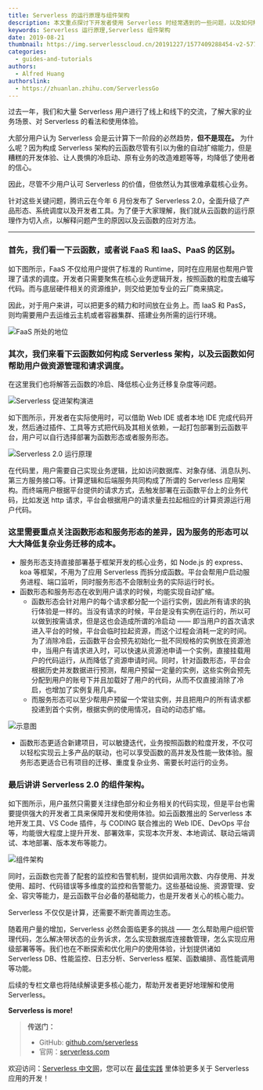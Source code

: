 ```yaml
---
title: Serverless 的运行原理与组件架构
description: 本文重点探讨下开发者使用 Serverless 时经常遇到的一些问题，以及如何解决
keywords: Serverless 运行原理,Serverless 组件架构
date: 2019-08-21
thumbnail: https://img.serverlesscloud.cn/20191227/1577409288454-v2-577c2b21d600e3ea07f156f3e9d2d6b8_1200x500.jpg
categories:
  - guides-and-tutorials
authors:
  - Alfred Huang
authorslink:
  - https://zhuanlan.zhihu.com/ServerlessGo
---
```


过去一年，我们和大量 Serverless 用户进行了线上和线下的交流，了解大家的业务场景、对 Serverless 的看法和使用体验。

大部分用户认为 Serverless 会是云计算下一阶段的必然趋势，**但不是现在。** 为什么呢？因为构成 Serverless 架构的云函数尽管有引以为傲的自动扩缩能力，但是糟糕的开发体验、让人畏惧的冷启动、原有业务的改造难题等等，均降低了使用者的信心。

因此，尽管不少用户认可 Serverless 的价值，但依然认为其很难承载核心业务。

针对这些关键问题，腾讯云在今年 6 月份发布了 Serverless 2.0，全面升级了产品形态、系统调度以及开发者工具。为了便于大家理解，我们就从云函数的运行原理作为切入点，以解释问题产生的原因以及云函数的应对方法。

* * *

### 首先，我们看一下云函数，或者说 FaaS 和 IaaS、PaaS 的区别。

如下图所示，FaaS 不仅给用户提供了标准的 Runtime，同时在应用层也帮用户管理了请求的调度。开发者只需要聚焦在核心业务逻辑开发，按照函数的粒度去编写代码。而与底层硬件相关的资源维护，则交给更加专业的云厂商来搞定。

因此，对于用户来讲，可以把更多的精力和时间放在业务上。而 IaaS 和 PasS，则均需要用户去运维云主机或者容器集群、搭建业务所需的运行环境。

![FaaS 所处的地位](https://img.serverlesscloud.cn/20191227/1577409288439-v2-577c2b21d600e3ea07f156f3e9d2d6b8_1200x500.jpg)

### 其次，我们来看下云函数如何构成 Serverless 架构，以及云函数如何帮助用户做资源管理和请求调度。

在这里我们也将解答云函数的冷启、降低核心业务迁移复杂度等问题。

![Serverless 促进架构演进](https://img.serverlesscloud.cn/20191227/1577409288438-v2-577c2b21d600e3ea07f156f3e9d2d6b8_1200x500.jpg)

如下图所示，开发者在实际使用时，可以借助 Web IDE 或者本地 IDE 完成代码开发，然后通过插件、工具等方式把代码及其相关依赖，一起打包部署到云函数平台，用户可以自行选择部署为函数形态或者服务形态。

![Serverless 2.0 运行原理](https://img.serverlesscloud.cn/20191227/1577409288436-v2-577c2b21d600e3ea07f156f3e9d2d6b8_1200x500.jpg)

在代码里，用户需要自己实现业务逻辑，比如访问数据库、对象存储、消息队列、第三方服务接口等。计算逻辑和后端服务共同构成了所谓的 Serverless 应用架构。而终端用户根据平台提供的请求方式，去触发部署在云函数平台上的业务代码，比如发送 http 请求，平台会根据用户的请求量去拉起相应的计算资源运行用户代码。

### 这里需要重点关注函数形态和服务形态的差异，因为服务的形态可以大大降低复杂业务迁移的成本。

*   服务形态支持直接部署基于框架开发的核心业务，如 Node.js 的 express、koa 等框架，不用为了应用 Serverless 而拆分成函数。平台会帮用户启动服务进程、端口监听，同时服务形态不会限制业务的实际运行时长。
*   函数形态和服务形态在收到用户请求的时候，均能实现自动扩缩。
       * 函数形态会针对用户的每个请求都分配一个运行实例，因此所有请求的执行体验是一样的。当没有请求的时候，平台是没有实例在运行的，所以可以做到按需请求，但是这也会造成所谓的冷启动 —— 即当用户的首次请求进入平台的时候，平台会临时拉起资源，而这个过程会消耗一定的时间。为了消除冷启，云函数平台会预先初始化一批不同规格的实例放在资源池中，当用户有请求进入时，可以快速从资源池申请一个实例，直接挂载用户的代码运行，从而降低了资源申请时间。同时，针对函数形态，平台会根据历史并发数据进行预测，帮用户预留一定量的实例，这些实例会预先分配到用户的账号下并且加载好了用户的代码，从而不仅直接消除了冷启，也增加了实例复用几率。
       * 而服务形态可以至少帮用户预留一个常驻实例，并且把用户的所有请求都投递到首个实例，根据实例的使用情况，自动的动态扩缩。

![示意图](https://img.serverlesscloud.cn/20191227/1577409288399-v2-577c2b21d600e3ea07f156f3e9d2d6b8_1200x500.jpg)


* 函数形态更适合新建项目，可以敏捷迭代，业务按照函数的粒度开发，不仅可以轻松实现云上多产品的联动，也可以享受函数的高并发及性能一致体验。服务形态更适合已有项目的迁移、重度复杂业务、需要长时运行的业务。

### 最后讲讲 Serverless 2.0 的组件架构。

如下图所示，用户虽然只需要关注绿色部分和业务相关的代码实现，但是平台也需要提供强大的开发者工具来保障开发和使用体验。如云函数推出的 Serverless 本地开发工具、VS Code 插件，与 CODING 联合推出的 Web IDE、DevOps 平台等，均能很大程度上提升开发、部署效率，实现本次开发、本地调试、联动云端调试、本地部署、版本发布等能力。

![组件架构](https://img.serverlesscloud.cn/20191227/1577409288636-v2-577c2b21d600e3ea07f156f3e9d2d6b8_1200x500.jpg)

同时，云函数也完善了配套的监控和告警机制，提供如调用次数、内存使用、并发使用、超时、代码错误等多维度的监控和告警能力。这些基础设施、资源管理、安全、容灾等能力，是云函数平台必备的基础能力，也是开发者关心的核心能力。

Serverless 不仅仅是计算，还需要不断完善周边生态。

随着用户量的增加，Serverless 必然会面临更多的挑战 —— 怎么帮助用户组织管理代码，怎么解决带状态的业务诉求，怎么实现数据库连接数管理，怎么实现应用级部署等等。我们也在不断探索和优化用户的使用体验，计划提供诸如 Serverless DB、性能监控、日志分析、Serverless 框架、函数编排、高性能调用等功能。

后续的专栏文章也将陆续解读更多核心能力，帮助开发者更好地理解和使用 Serverless。

**Serverless is more!**

> **传送门：**
> - GitHub: [github.com/serverless](https://github.com/serverless/serverless/blob/master/README_CN.md) 
> - 官网：[serverless.com](https://serverless.com/)

欢迎访问：[Serverless 中文网](https://serverlesscloud.cn/)，您可以在 [最佳实践](https://serverlesscloud.cn/best-practice) 里体验更多关于 Serverless 应用的开发！
